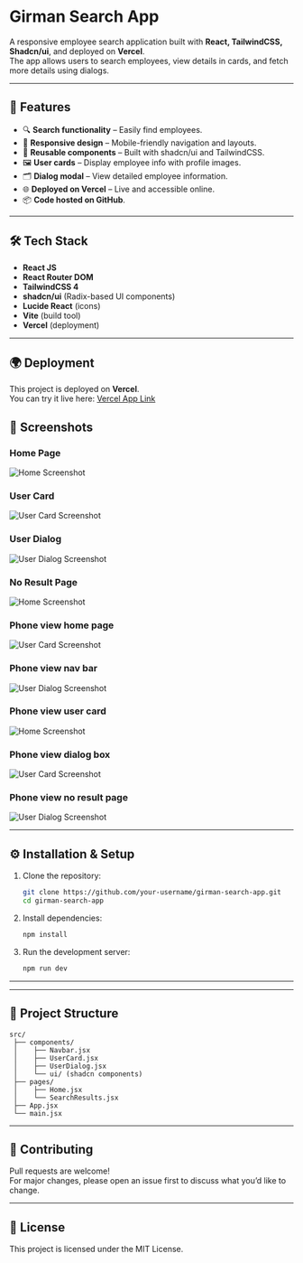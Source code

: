 # Girman Search App

A responsive employee search application built with **React, TailwindCSS, Shadcn/ui**, and deployed on **Vercel**.  
The app allows users to search employees, view details in cards, and fetch more details using dialogs.

---

## 🚀 Features

- 🔍 **Search functionality** – Easily find employees.  
- 📱 **Responsive design** – Mobile-friendly navigation and layouts.  
- 🧩 **Reusable components** – Built with shadcn/ui and TailwindCSS.  
- 🖼 **User cards** – Display employee info with profile images.  
- 🗂 **Dialog modal** – View detailed employee information.  
- 🌐 **Deployed on Vercel** – Live and accessible online.  
- 📦 **Code hosted on GitHub**.

---

## 🛠️ Tech Stack

- **React JS**
- **React Router DOM**
- **TailwindCSS 4**
- **shadcn/ui** (Radix-based UI components)
- **Lucide React** (icons)
- **Vite** (build tool)
- **Vercel** (deployment)

---


## 🌍 Deployment

This project is deployed on **Vercel**.  
You can try it live here: [Vercel App Link](girman-assignment-pink.vercel.app)



## 📸 Screenshots

### Home Page
![Home Screenshot](./screenshots/home.png)

### User Card
![User Card Screenshot](./screenshots/search.png)

### User Dialog
![User Dialog Screenshot](./screenshots/dialog.png)

### No Result Page
![Home Screenshot](./screenshots/no_result.png)

### Phone view home page
![User Card Screenshot](./screenshots/mobile_home.png)

### Phone view nav bar
![User Dialog Screenshot](./screenshots/mobile_nav.png)

### Phone view user card
![Home Screenshot](./screenshots/mobile_userCard.png)

### Phone view dialog box
![User Card Screenshot](./screenshots/mobile_dialog.png)

### Phone view no result page
![User Dialog Screenshot](./screenshots/mobile_noResult.png)


---

## ⚙️ Installation & Setup

1. Clone the repository:
   ```bash
   git clone https://github.com/your-username/girman-search-app.git
   cd girman-search-app
   ```

2. Install dependencies:
   ```bash
   npm install
   ```

3. Run the development server:
   ```bash
   npm run dev
   ```

---


---

## 📂 Project Structure

```
src/
 ├── components/
 │    ├── Navbar.jsx
 │    ├── UserCard.jsx
 │    ├── UserDialog.jsx
 │    └── ui/ (shadcn components)
 ├── pages/
 │    ├── Home.jsx
 │    └── SearchResults.jsx
 ├── App.jsx
 └── main.jsx
```

---

## 🤝 Contributing

Pull requests are welcome!  
For major changes, please open an issue first to discuss what you’d like to change.

---

## 📜 License

This project is licensed under the MIT License.
